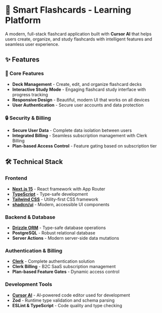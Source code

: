 # 🧠 Smart Flashcards - Learning Platform

A modern, full-stack flashcard application built with **Cursor AI** that helps users create, organize, and study flashcards with intelligent features and seamless user experience.

## ✨ Features

### 🎯 Core Features
- **Deck Management** - Create, edit, and organize flashcard decks
- **Interactive Study Mode** - Engaging flashcard study interface with progress tracking
- **Responsive Design** - Beautiful, modern UI that works on all devices
- **User Authentication** - Secure user accounts and data protection

### 🔒 Security & Billing
- **Secure User Data** - Complete data isolation between users
- **Integrated Billing** - Seamless subscription management with Clerk Billing
- **Plan-based Access Control** - Feature gating based on subscription tier

## 🛠️ Technical Stack

### **Frontend**
- **[Next.js 15](https://nextjs.org/)** - React framework with App Router
- **[TypeScript](https://www.typescriptlang.org/)** - Type-safe development
- **[Tailwind CSS](https://tailwindcss.com/)** - Utility-first CSS framework
- **[shadcn/ui](https://ui.shadcn.com/)** - Modern, accessible UI components

### **Backend & Database**
- **[Drizzle ORM](https://orm.drizzle.team/)** - Type-safe database operations
- **PostgreSQL** - Robust relational database
- **Server Actions** - Modern server-side data mutations

### **Authentication & Billing**
- **[Clerk](https://clerk.com/)** - Complete authentication solution
- **Clerk Billing** - B2C SaaS subscription management
- **Plan-based Feature Gates** - Dynamic access control

### **Development Tools**
- **[Cursor AI](https://cursor.sh/)** - AI-powered code editor used for development
- **Zod** - Runtime type validation and schema parsing
- **ESLint & TypeScript** - Code quality and type checking
